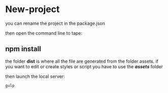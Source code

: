 # New-project

you can rename the project in the package.json

then open the command line to tape:

## npm install 

the folder **dist** is where all the file are generated from the folder assets.
if you want to edit or create styles or script you have to use the ***assets*** folder

then launch the  local server: 

``` gulp ```
